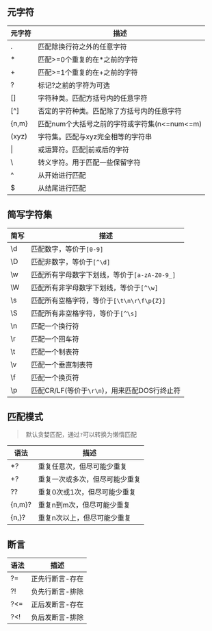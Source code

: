 ## 元字符

| 元字符 | 描述                                         |
| ------ | -------------------------------------------- |
| .      | 匹配除换行符之外的任意字符                   |
| *      | 匹配>=0个重复的在*之前的字符                 |
| +      | 匹配>=1个重复的在+之前的字符                 |
| ?      | 标记?之前的字符为可选                        |
| []     | 字符种类。匹配方括号内的任意字符             |
| [^]    | 否定的字符种类。匹配除了方括号内的任意字符   |
| {n,m}  | 匹配num个大括号之前的字符或字符集(n<=num<=m) |
| (xyz)  | 字符集。匹配与xyz完全相等的字符串            |
| \|     | 或运算符。匹配\|前或后的字符                 |
| \      | 转义字符。用于匹配一些保留字符               |
| ^      | 从开始进行匹配                               |
| $      | 从结尾进行匹配                               |



## 简写字符集

| 简写 | 描述                                         |
| ---- | -------------------------------------------- |
| \d   | 匹配数字，等价于`[0-9]`                      |
| \D   | 匹配非数字，等价于`[^\d]`                    |
| \w   | 匹配所有字母数字下划线，等价于`[a-zA-Z0-9_]` |
| \W   | 匹配所有非字母数字下划线，等价于`[^\w]`      |
| \s   | 匹配所有空格字符，等价于`[\t\n\r\f\p{Z}]`    |
| \S   | 匹配所有非空格字符，等价于`[^\s]`            |
| \n   | 匹配一个换行符                               |
| \r   | 匹配一个回车符                               |
| \t   | 匹配一个制表符                               |
| \v   | 匹配一个垂直制表符                           |
| \f   | 匹配一个换页符                               |
| \p   | 匹配CR/LF(等价于`\r\n`)，用来匹配DOS行终止符 |



## 匹配模式

> ​	默认贪婪匹配，通过`?`可以转换为懒惰匹配

| 语法   | 描述                           |
| ------ | ------------------------------ |
| *?     | 重复任意次，但尽可能少重复     |
| +?     | 重复一次或多次，但尽可能少重复 |
| ??     | 重复0次或1次，但尽可能少重复   |
| {n,m}? | 重复n到m次，但尽可能少重复     |
| {n,}?  | 重复n次以上，但尽可能少重复    |



## 断言

| 语法 | 描述            |
| ---- | --------------- |
| ?=   | 正先行断言-存在 |
| ?!   | 负先行断言-排除 |
| ?<=  | 正后发断言-存在 |
| ?<!  | 负后发断言-排除 |


